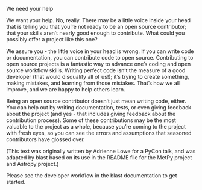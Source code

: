 We need your help

We want your help. No, really. There may be a little voice inside your head that is telling you that you’re not ready to be an open source contributor; that your skills aren’t nearly good enough to contribute. What could you possibly offer a project like this one?

We assure you - the little voice in your head is wrong. If you can write code or documentation, you can contribute code to open source. Contributing to open source projects is a fantastic way to advance one’s coding and open source workflow skills. Writing perfect code isn’t the measure of a good developer (that would disqualify all of us!); it’s trying to create something, making mistakes, and learning from those mistakes. That’s how we all improve, and we are happy to help others learn.

Being an open source contributor doesn’t just mean writing code, either. You can help out by writing documentation, tests, or even giving feedback about the project (and yes - that includes giving feedback about the contribution process). Some of these contributions may be the most valuable to the project as a whole, because you’re coming to the project with fresh eyes, so you can see the errors and assumptions that seasoned contributors have glossed over.

(This text was originally written by Adrienne Lowe for a PyCon talk, and was adapted by blast based on its use in the README file for the MetPy project and Astropy project.)

Please see the developer workflow in the blast documentation to get started.
